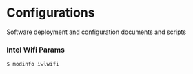 # Configurations

Software deployment and configuration documents and scripts

### Intel Wifi Params

```
$ modinfo iwlwifi
```
